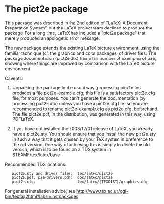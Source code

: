 
# The pict2e package

This package was described in the 2nd edition of "LaTeX: A Document
Preparation System", but the LaTeX project team declined to produce
the package.  For a long time, LaTeX has included a "pict2e package"
that merely produced an apologetic error message.

The new package extends the existing LaTeX picture environment, using
the familiar technique (cf. the graphics and color packages) of driver
files.  The package documentation (pict2e.dtx) has a fair number of
examples of use, showing where things are improved by comparison with
the LaTeX picture environment.

Caveats:

1. Unpacking the package in the usual way (processing pict2e.ins)
   produces a file pict2e-example.cfg; this file is a satisfactory
   pict2e.cfg file, for most purposes.  You can't generate the
   documentation (by processing pict2e.dtx) unless you have a
   pict2e.cfg file. so you are recommended to rename
   pict2e-example.cfg as pict2e.cfg, beforehand.  The file pict2e.pdf,
   in the distribution, was generated in this way, using PDFLaTeX.

2. If you have not installed the 2003/12/01 release of LaTeX, you
   already have a pict2e.sty.  You should ensure that you install the
   new pict2e.sty in such a way that it gets chosen by your TeX system
   in preference to the old version.  One way of achieving this is
   simply to delete the old version, which is to be found on a TDS
   system in $TEXMF/tex/latex/base

Recommended TDS locations:
```
   pict2e.sty and driver files:  tex/latex/pict2e
   pict2e.pdf, p2e-drivers.pdf:  doc/latex/pict2e
   pict2e.cfg:                   tex/latex/[TEXDIST]/graphics.cfg
```

For general installation advice, see
http://www.tex.ac.uk/cgi-bin/texfaq2html?label=instpackages


